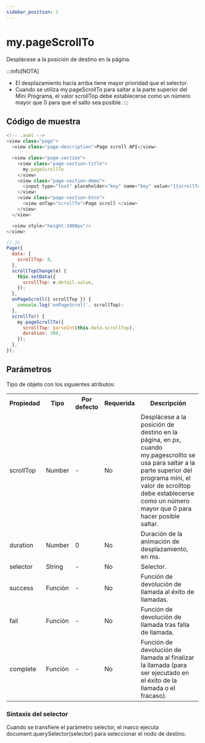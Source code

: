 ```yaml
---
sidebar_position: 1
---
```


# my.pageScrollTo

Desplácese a la posición de destino en la página.

:::info[NOTA]

* El desplazamiento hacia arriba tiene mayor prioridad que el selector.
* Cuando se utiliza my.pageScrollTo para saltar a la parte superior del Mini Programa, el valor scrollTop debe establecerse como un número mayor que 0 para que el salto sea posible.
:::

## Código de muestra

```js
<!-- .axml -->
<view class="page">
  <view class="page-description">Page scroll API</view>

  <view class="page-section">
    <view class="page-section-title">
      my.pageScrollTo
    </view>
    <view class="page-section-demo">
      <input type="text" placeholder="key" name="key" value="{{scrollTop}}" onInput="scrollTopChange"></input>
    </view>
    <view class="page-section-btns">
      <view onTap="scrollTo">Page scroll </view>
    </view>
  </view>

  <view style="height:1000px"/>
</view>
```

```js
//.js
Page({
  data: {
    scrollTop: 0,
  },
  scrollTopChange(e) {
    this.setData({
      scrollTop: e.detail.value,
    });
  },
  onPageScroll({ scrollTop }) {
    console.log('onPageScroll', scrollTop);
  },
  scrollTo() {
    my.pageScrollTo({
      scrollTop: parseInt(this.data.scrollTop),
      duration: 300,
    });
  },
});
```

## Parámetros
Tipo de objeto con los siguientes atributos:

<table>
    <tr>
        <th>Propiedad</th>
        <th>Tipo</th>
        <th>Por defecto</th>
        <th>Requerida</th>
        <th>Descripción</th>
    </tr>
     <tr>
        <td>scrollTop</td>
        <td>Number</td>
        <td>-</td>
        <td>No</td>
        <td>Desplácese a la posición de destino en la página, en px, cuando my.pagescrollto se usa para saltar a la parte superior del programa mini, el valor de scrolltop debe establecerse como un número mayor que 0 para hacer posible saltar.</td>
     </tr>
     <tr>
        <td>duration</td>
        <td>Number</td>
        <td>0</td>
        <td>No</td>
        <td>Duración de la animación de desplazamiento, en ms.</td>
     </tr>
     <tr>
        <td>selector</td>
        <td>String</td>
        <td>-</td>
        <td>No</td>
        <td>Selector.</td>
     </tr>
     <tr>
        <td>success</td>
        <td>Función</td>
        <td>-</td>
        <td>No</td>
        <td>Función de devolución de llamada al éxito de llamadas.</td>
     </tr>
     <tr>
        <td>fail</td>
        <td>Función</td>
        <td>-</td>
        <td>No</td>
        <td>Función de devolución de llamada tras falla de llamada.</td>
     </tr>
     <tr>
        <td>complete</td>
         <td>Función</td>
         <td>-</td>
        <td>No</td>
        <td>Función de devolución de llamada al finalizar la llamada (para ser ejecutado en el éxito de la llamada o el fracaso).</td>
     </tr>
</table>

### Sintaxis del selector

Cuando se transfiere el parámetro selector, el marco ejecuta document.querySelector(selector) para seleccionar el nodo de destino.